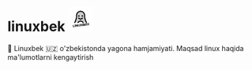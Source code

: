 # linuxbek <img src="./frontend/public/linuxbeklogo.jpg" width=50>
🐧 Linuxbek 🇺🇿 o'zbekistonda yagona hamjamiyati. Maqsad linux haqida ma'lumotlarni kengaytirish
